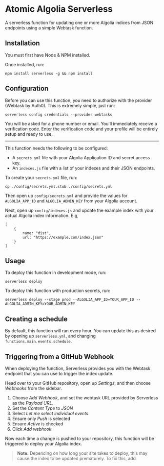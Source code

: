 # Atomic Algolia Serverless

A serverless function for updating one or more Algolia indices from JSON endpoints using a simple Webtask function.

## Installation

You must first have Node & NPM installed.

Once installed, run:

```
npm install serverless -g && npm install
```

## Configuration

Before you can use this function, you need to authorize with the provider (Webtask by Auth0). This is extremely simple, just run:

```
serverless config credentials --provider webtasks
```

You will be asked for a phone number or email. You'll immediately receive a verification code. Enter the verification code and your profile will be entirely setup and ready to use.

---

This function needs the following to be configured:

* A `secrets.yml` file with your Algolia Application ID and secret access key.
* An `indexes.js` file with a list of your indexes and their JSON endpoints.

To create your `secrets.yml` file, run:

```
cp ./config/secrets.yml.stub ./config/secrets.yml
```

Then open up `config/secrets.yml` and provide the values for `ALGOLIA_APP_ID` and `ALGOLIA_ADMIN_KEY` from your Algolia account.

Next, open up `config/indexes.js` and update the example index with your actual Algolia index information. E.g,

```
[
    {
        name: "dist",
        url: "https://example.com/index.json"
    }
]
```

## Usage

To deploy this function in development mode, run:

```
serverless deploy
```

To deploy this function with production secrets, run:

```
serverless deploy --stage prod --ALGOLIA_APP_ID=YOUR_APP_ID --ALGOLIA_ADMIN_KEY=YOUR_ADMIN_KEY
```

## Creating a schedule

By default, this function will run every hour. You can update this as desired by opening up `serverless.yml`, and changing `functions.main.events.schedule`.

## Triggering from a GitHub Webhook

When deploying the function, Serverless provides you with the Webtask endpoint that you can use to trigger the index update.

Head over to your GitHub repository, open up *Settings*, and then choose *Webhooks* from the sidebar.

1. Choose *Add Webhook*, and set the webtask URL provided by Serverless as the *Payload URL*.
2. Set the *Content Type* to *JSON*
3. Select *Let me select individual events*
4. Ensure only *Push* is selected
5. Ensure *Active* is checked
6. Click *Add webhook*

Now each time a change is pushed to your repository, this function will be triggered to deploy your Algolia index.

> **Note:** 
> Depending on how long your site takes to deploy, this may cause the index to be updated prematurely.
> To fix this, add
